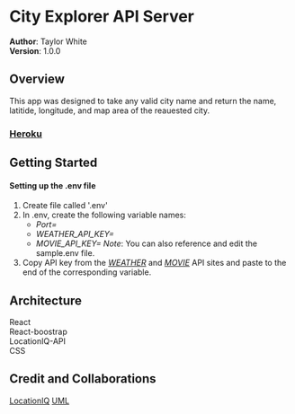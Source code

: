 # City Explorer API Server

**Author**: Taylor White  
**Version**: 1.0.0

## Overview
This app was designed to take any valid city name and return the name, latitide, longitude, and map area of the reauested city.

### [Heroku](https://city-explorer-tw.herokuapp.com)

## Getting Started

#### Setting up the .env file

1. Create file called '.env'
2. In .env, create the following variable names:
    - *Port=*
    - *WEATHER_API_KEY=*
    - *MOVIE_API_KEY=*
    *Note*: You can also reference and edit the sample.env file.
3. Copy API key from the [*WEATHER*](https://www.weatherbit.io) and [*MOVIE*](https://www.themoviedb.org/documentation/api) API sites and paste to  the end of the corresponding variable.

## Architecture
React  
React-boostrap  
LocationIQ-API  
CSS  

## Credit and Collaborations
[LocationIQ](https://locationiq.com/docs)
[UML](https://drive.google.com/file/d/1dKorR6TiiY-5oosEViZm8Wr3AfR-sUMU/view?usp=sharing)
